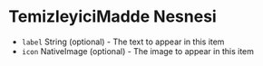# TemizleyiciMadde Nesnesi

* `label` String (optional) - The text to appear in this item
* `icon` NativeImage (optional) - The image to appear in this item